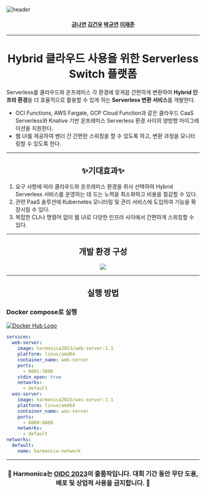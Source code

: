 ![header](https://capsule-render.vercel.app/api?type=transparent&fontColor=fa5b6a&text=Harmonica&height=120&fontSize=60&desc=OIDC%202023&descAlignY=85&descAlign=60)

<h4 align='center'><a href="https://github.com/NayeonKeum">금나연</a> <a href="https://github.com/kgw7401">김건우</a> <a href="https://github.com/noooey">박규연</a> <a href="https://github.com/Linho1150">이재준</a></h4>

---
<h1 align='center'>Hybrid 클라우드 사용을 위한 Serverless Switch 플랫폼</h1>

Serverless를 클라우드와 온프레미스 각 환경에 맞게끔 간편하게 변환하여 **Hybrid 인프라 환경**을 더 효율적으로 활용할 수 있게 하는 **Serverless 변환 서비스**를 개발한다.
- OCI Functions, AWS Fargate, GCP Cloud Function과 같은 클라우드 CaaS Serverless와 Knative 기반 온프레미스 Serverless 환경 사이의 양방향 마이그레이션을 지원한다.
- 웹 UI를 제공하여 벤더 간 간편한 스위칭을 할 수 있도록 하고, 변환 과정을 모니터링할 수 있도록 한다.

---
<h2 align='center'>✨기대효과✨</h2>

1. 요구 사항에 따라 클라우드와 온프레미스 환경을 취사 선택하여 Hybrid Serverless 서비스를
운영하는 데 드는 노력을 최소화하고 비용을 절감할 수 있다.
2. 관련 PaaS 솔루션에 Kubernetes 모니터링 및 관리 서비스에 도입하여 기능을 확장시킬 수
있다.
3. 복잡한 CLI나 명령어 없이 웹 UI로 다양한 인프라 사이에서 간편하게 스위칭할 수 있다.

---
<h2 align='center'>개발 환경 구성</h2>
<p align='center'><img src="https://github.com/Harmonica-OIDC2023/.github/assets/68985625/328f89a3-9d03-46dc-80f7-7bb73480bef9"/></p>

---
<h2 align='center'>실행 방법</h2>

### Docker compose로 실행 
[![Docker Hub Logo](https://img.shields.io/badge/DockerHub-Images-yellow.svg?logo=docker)](https://hub.docker.com/repositories/harmonica2023)
```yaml
services:
  web-server:
    image: harmonica2023/web-server:1.1
    platform: linux/amd64
    container_name: web-server
    ports:
      - 8081:3000
    stdin_open: true
    networks:
      - default
  was-server:
    image: harmonica2023/was-server:1.1
    platform: linux/amd64
    container_name: was-server
    ports:
      - 8080:8080
    networks:
      - default
networks:
  default:
    name: harmonica-network
```
---
<h3 align='center'>🚨 Harmonica는 <a href="https://www.oidc.co.kr/">OIDC 2023</a>의 출품작입니다. 대회 기간 동안 무단 도용, 배포 및 상업적 사용을 금지합니다. 🚨</h3>
